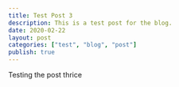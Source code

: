 ```yaml
---
title: Test Post 3
description: This is a test post for the blog. 
date: 2020-02-22
layout: post
categories: ["test", "blog", "post"]
publish: true
---
```

Testing the post thrice